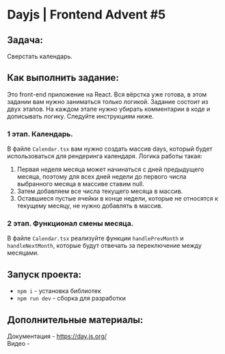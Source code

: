 # Dayjs | Frontend Advent #5

## Задача:
Сверстать календарь.

## Как выполнить задание:
Это front-end приложение на React. Вся вёрстка уже готова, в этом задании вам нужно заниматься только логикой.
Задание состоит из двух этапов. На каждом этапе нужно убирать комментарии в коде и дописывать логику. Следуйте инструкциям ниже.

### 1 этап. Календарь.
В файле `Calendar.tsx` вам нужно создать массив days, который будет использоваться для рендеринга календаря. Логика работы такая:

1. Первая неделя месяца может начинаться с дней предыдущего месяца, поэтому для всех дней недели до первого числа выбранного месяца в массиве ставим null.
2. Затем добавляем все числа текущего месяца в массив.
3. Оставшиеся пустые ячейки в конце недели, которые не относятся к текущему месяцу, не нужно добавлять в массив.

### 2 этап. Функционал смены месяца.
В файле `Calendar.tsx` реализуйте функции `handlePrevMonth` и `handleNextMonth`, которые будут отвечать за переключение между месяцами.

## Запуск проекта:
* `npm i` - установка библиотек
* `npm run dev` - сборка для разработки

## Дополнительные материалы:
Документация - https://day.js.org/  
Видео - 
